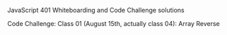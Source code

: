 JavaScript 401 Whiteboarding and Code Challenge solutions 

Code Challenge: Class 01 (August 15th, actually class 04): Array Reverse 
